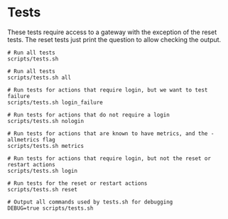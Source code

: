 # Tests
These tests require access to a gateway with the exception of the reset tests.
The reset tests just print the question to allow checking the output.

```
# Run all tests
scripts/tests.sh

# Run all tests
scripts/tests.sh all

# Run tests for actions that require login, but we want to test failure
scripts/tests.sh login_failure

# Run tests for actions that do not require a login
scripts/tests.sh nologin

# Run tests for actions that are known to have metrics, and the -allmetrics flag
scripts/tests.sh metrics

# Run tests for actions that require login, but not the reset or restart actions
scripts/tests.sh login

# Run tests for the reset or restart actions
scripts/tests.sh reset

# Output all commands used by tests.sh for debugging
DEBUG=true scripts/tests.sh
```
